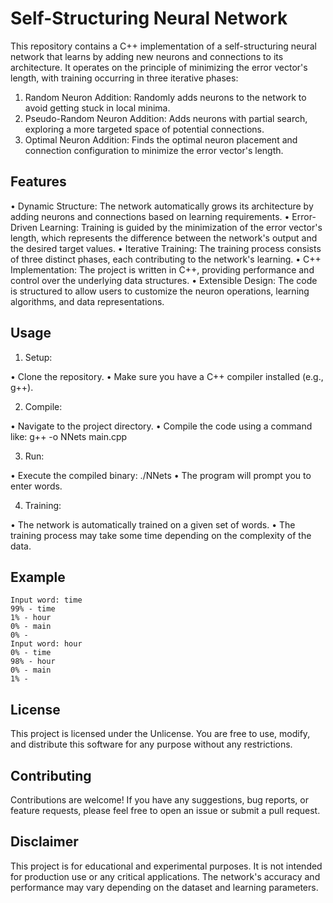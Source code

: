 # Self-Structuring Neural Network

This repository contains a C++ implementation of a self-structuring neural network that learns by adding new neurons and connections to its architecture. It operates on the principle of minimizing the error vector's length, with training occurring in three iterative phases:

1. Random Neuron Addition: Randomly adds neurons to the network to avoid getting stuck in local minima.
2. Pseudo-Random Neuron Addition: Adds neurons with partial search, exploring a more targeted space of potential connections.
3. Optimal Neuron Addition: Finds the optimal neuron placement and connection configuration to minimize the error vector's length.

## Features

• Dynamic Structure: The network automatically grows its architecture by adding neurons and connections based on learning requirements.
• Error-Driven Learning: Training is guided by the minimization of the error vector's length, which represents the difference between the network's output and the desired target values.
• Iterative Training: The training process consists of three distinct phases, each contributing to the network's learning.
• C++ Implementation: The project is written in C++, providing performance and control over the underlying data structures.
• Extensible Design: The code is structured to allow users to customize the neuron operations, learning algorithms, and data representations.

## Usage

1. Setup:

• Clone the repository.
• Make sure you have a C++ compiler installed (e.g., g++).

2. Compile:

• Navigate to the project directory.
• Compile the code using a command like: g++ -o NNets main.cpp

3. Run:

• Execute the compiled binary: ./NNets
• The program will prompt you to enter words.

4. Training:

• The network is automatically trained on a given set of words.
• The training process may take some time depending on the complexity of the data.

## Example

```
Input word: time
99% - time
1% - hour
0% - main
0% - 
Input word: hour
0% - time
98% - hour
0% - main
1% - 
```

## License

This project is licensed under the Unlicense. You are free to use, modify, and distribute this software for any purpose without any restrictions.

## Contributing

Contributions are welcome! If you have any suggestions, bug reports, or feature requests, please feel free to open an issue or submit a pull request.

## Disclaimer

This project is for educational and experimental purposes. It is not intended for production use or any critical applications. The network's accuracy and performance may vary depending on the dataset and learning parameters.
